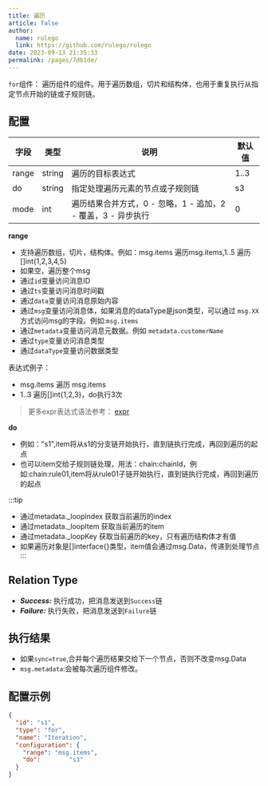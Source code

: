 ```yaml
---
title: 遍历
article: false
author: 
  name: rulego
  link: https://github.com/rulego/rulego
date: 2023-09-13 21:35:33
permalink: /pages/7db1de/
---
```


`for`组件：<Badge text="v0.22.0+"/> 遍历组件的组件。用于遍历数组，切片和结构体，也用于重复执行从指定节点开始的链或子规则链。

## 配置

| 字段    | 类型     | 说明                                     | 默认值  |
|-------|--------|----------------------------------------|------|
| range | string | 遍历的目标表达式                               | 1..3 |
| do    | string | 指定处理遍历元素的节点或子规则链                       | s3   |
| mode  | int    | 遍历结果合并方式，0 - 忽略，1 - 追加，2 - 覆盖，3 - 异步执行 | 0    |

**range**
- 支持遍历数组，切片，结构体。例如：msg.items 遍历msg.items,1..5 遍历[]int{1,2,3,4,5}
- 如果空，遍历整个msg
- 通过`id`变量访问消息ID
- 通过`ts`变量访问消息时间戳
- 通过`data`变量访问消息原始内容
- 通过`msg`变量访问消息体，如果消息的dataType是json类型，可以通过 `msg.XX`方式访问msg的字段。例如:`msg.items`
- 通过`metadata`变量访问消息元数据。例如 `metadata.customerName`
- 通过`type`变量访问消息类型
- 通过`dataType`变量访问数据类型

表达式例子：
- msg.items 遍历 msg.items
- 1..3 遍历[]int{1,2,3}，do执行3次
>更多expr表达式语法参考： [expr](https://expr-lang.org/docs/language-definition)

**do**
- 例如："s1",item将从s1的分支链开始执行，直到链执行完成，再回到遍历的起点
- 也可以item交给子规则链处理，用法：chain:chainId，例如:chain:rule01,item将从rule01子链开始执行，直到链执行完成，再回到遍历的起点

:::tip
- 通过metadata._loopIndex 获取当前遍历的index 
- 通过metadata._loopItem 获取当前遍历的item
- 通过metadata._loopKey 获取当前遍历的key，只有遍历结构体才有值
- 如果遍历对象是[]interface{}类型，item值会通过msg.Data，传递到处理节点
:::
## Relation Type

- ***Success:*** 执行成功，把消息发送到`Success`链
- ***Failure:*** 执行失败，把消息发送到`Failure`链

## 执行结果
 - 如果`sync=true`,合并每个遍历结果交给下一个节点，否则不改变msg.Data
 - `msg.metadata`:会被每次遍历组件修改。

## 配置示例

```json
{
  "id": "s1",
  "type": "for",
  "name": "Iteration",
  "configuration": {
    "range": "msg.items",
    "do":        "s3"
  }
}
```
